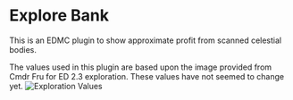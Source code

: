# Explore Bank
This is an EDMC plugin to show approximate profit from scanned celestial bodies. 

The values used in this plugin are based upon the image provided from Cmdr Fru for ED 2.3 exploration. These values have not seemed to change yet.
![Exploration Values](https://i.redd.it/5khvftdue6ry.jpg)
